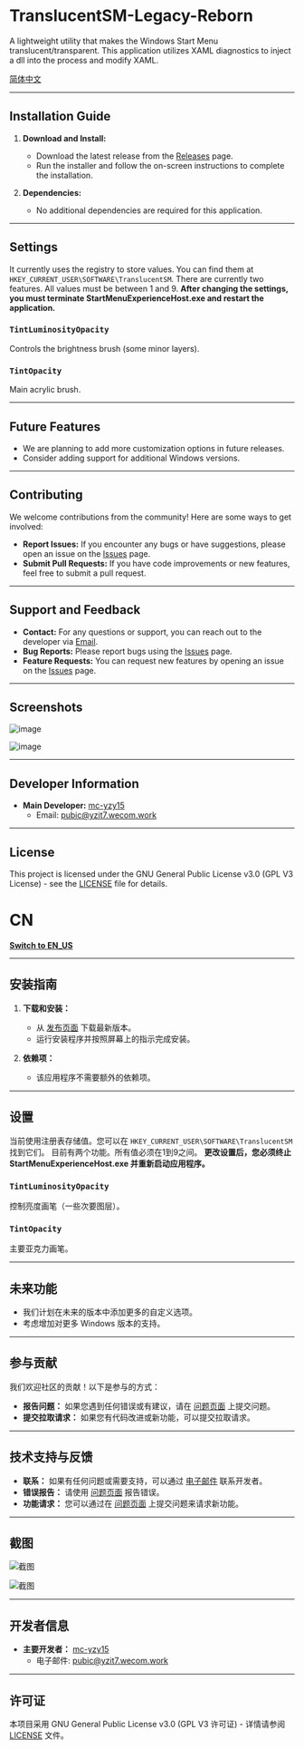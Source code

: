 # TranslucentSM-Legacy-Reborn

A lightweight utility that makes the Windows Start Menu translucent/transparent.
This application utilizes XAML diagnostics to inject a dll into the process and modify XAML.

[简体中文](#cn)

---

## Installation Guide
1. **Download and Install:**
   - Download the latest release from the [Releases](https://github.com/mc-yzy15/TranslucentSM-Legacy-Reborn/releases) page.
   - Run the installer and follow the on-screen instructions to complete the installation.

2. **Dependencies:**
   - No additional dependencies are required for this application.

---

## Settings
It currently uses the registry to store values. You can find them at ```HKEY_CURRENT_USER\SOFTWARE\TranslucentSM```.
There are currently two features. All values must be between 1 and 9.
**After changing the settings, you must terminate StartMenuExperienceHost.exe and restart the application.**
### `TintLuminosityOpacity` 
Controls the brightness brush (some minor layers).

### `TintOpacity`
Main acrylic brush.

---

## Future Features
- We are planning to add more customization options in future releases.
- Consider adding support for additional Windows versions.

---

## Contributing
We welcome contributions from the community! Here are some ways to get involved:
- **Report Issues:** If you encounter any bugs or have suggestions, please open an issue on the [Issues](https://github.com/mc-yzy15/TranslucentSM-Legacy-Reborn/issues) page.
- **Submit Pull Requests:** If you have code improvements or new features, feel free to submit a pull request.

---

## Support and Feedback
- **Contact:** For any questions or support, you can reach out to the developer via [Email](mailto:pubic@yzit7.wecom.work).
- **Bug Reports:** Please report bugs using the [Issues](https://github.com/mc-yzy15/TranslucentSM-Legacy-Reborn/issues) page.
- **Feature Requests:** You can request new features by opening an issue on the [Issues](https://github.com/mc-yzy15/TranslucentSM-Legacy-Reborn/issues) page.

---

## Screenshots
![image](https://github.com/rounk-ctrl/TranslucentSM/assets/70931017/4a569f8c-f66a-45d3-9881-7d4a39a5063)

![image](https://github.com/rounk-ctrl/TranslucentSM/assets/70931017/2987e096-7334-4172-a25b-0ddf9ee2665f)

---

## Developer Information
- **Main Developer:** [mc-yzy15](https://github.com/mc-yzy15)
  - Email: pubic@yzit7.wecom.work

---

## License
This project is licensed under the GNU General Public License v3.0 (GPL V3 License) - see the [LICENSE](LICENSE) file for details.

# CN

**[Switch to EN_US](#translucentsm-legacy-reborn)**

---

## 安装指南
1. **下载和安装：**
   - 从 [发布页面](https://github.com/mc-yzy15/TranslucentSM-Legacy-Reborn/releases) 下载最新版本。
   - 运行安装程序并按照屏幕上的指示完成安装。

2. **依赖项：**
   - 该应用程序不需要额外的依赖项。

---

## 设置
当前使用注册表存储值。您可以在 ```HKEY_CURRENT_USER\SOFTWARE\TranslucentSM``` 找到它们。
目前有两个功能。所有值必须在1到9之间。
**更改设置后，您必须终止 StartMenuExperienceHost.exe 并重新启动应用程序。**
### `TintLuminosityOpacity` 
控制亮度画笔（一些次要图层）。

### `TintOpacity`
主要亚克力画笔。

---

## 未来功能
- 我们计划在未来的版本中添加更多的自定义选项。
- 考虑增加对更多 Windows 版本的支持。

---

## 参与贡献
我们欢迎社区的贡献！以下是参与的方式：
- **报告问题：** 如果您遇到任何错误或有建议，请在 [问题页面](https://github.com/mc-yzy15/TranslucentSM-Legacy-Reborn/issues) 上提交问题。
- **提交拉取请求：** 如果您有代码改进或新功能，可以提交拉取请求。

---

## 技术支持与反馈
- **联系：** 如果有任何问题或需要支持，可以通过 [电子邮件](mailto:pubic@yzit7.wecom.work) 联系开发者。
- **错误报告：** 请使用 [问题页面](https://github.com/mc-yzy15/TranslucentSM-Legacy-Reborn/issues) 报告错误。
- **功能请求：** 您可以通过在 [问题页面](https://github.com/mc-yzy15/TranslucentSM-Legacy-Reborn/issues) 上提交问题来请求新功能。

---

## 截图
![截图](https://github.com/rounk-ctrl/TranslucentSM/assets/70931017/4a569f8c-f66a-45d3-9881-7d4a39a5063)

![截图](https://github.com/rounk-ctrl/TranslucentSM/assets/70931017/2987e096-7334-4172-a25b-0ddf9ee2665f)

---

## 开发者信息
- **主要开发者：** [mc-yzy15](https://github.com/mc-yzy15)
  - 电子邮件: pubic@yzit7.wecom.work

---

## 许可证
本项目采用 GNU General Public License v3.0 (GPL V3 许可证) - 详情请参阅 [LICENSE](LICENSE) 文件。
